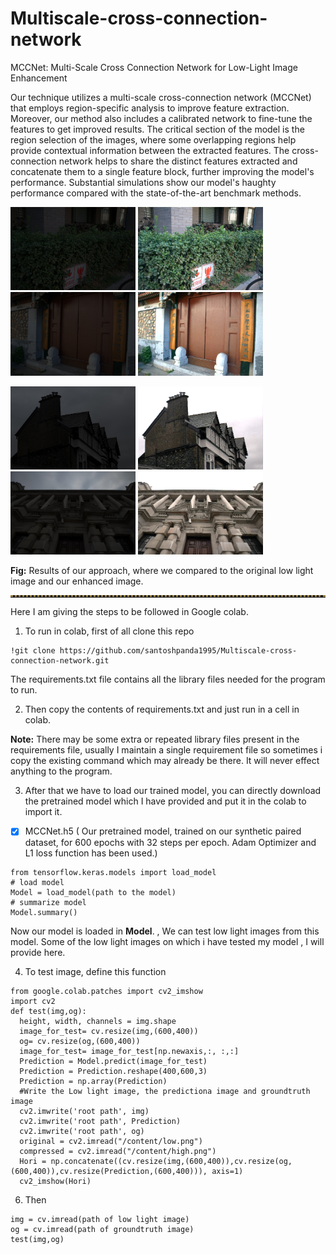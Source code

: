# Multiscale-cross-connection-network
MCCNet: Multi-Scale Cross Connection Network for Low-Light Image Enhancement

Our technique utilizes a multi-scale cross-connection network (MCCNet) that employs region-specific analysis to improve feature extraction. Moreover, our method also includes a calibrated network to fine-tune the features to get improved results. The critical section of the model is the region selection of the images, where some overlapping regions help provide contextual information between the extracted features. The cross-connection network helps to share the distinct features extracted and concatenate them to a single feature block, further improving the model's performance. Substantial simulations show our model's haughty performance compared with the state-of-the-art benchmark methods. 


<p float="left">
  <img src="/Images/low_722.png" width="200" />
  <img src="/Images/ours_722.png" width="200" />
  <img src="/Images/low_733.png" width="200" />
  <img src="/Images/ours_733.png" width="200" /> 
</p>

<p float="left">
  <img src="/Images/SICE_low.JPG" width="200" />
  <img src="/Images/SICE_ours.png" width="200" />
  <img src="/Images/75_low.JPG" width="200" />
  <img src="/Images/mccnet.png" width="200" /> 
</p>

**Fig:** Results of our approach, where we compared to the original low light image and our enhanced image.
<hr style="border-top: 3px dotted #998143">



Here I am giving the steps to be followed in Google colab.
1) To run in colab, first of all clone this repo
```
!git clone https://github.com/santoshpanda1995/Multiscale-cross-connection-network.git
```
The requirements.txt file contains all the library files needed for the program to run.

2) Then copy the contents of requirements.txt and just run in a cell in colab.

**Note:** There may be some extra or repeated library files present in the requirements file, usually I maintain a single requirement file so sometimes i copy the existing command which may already be there. It will never effect anything to the program.

3) After that we have to load our trained model, you can directly download the pretrained model which I have provided and put it in the colab to import it.
- [x] MCCNet.h5 ( Our pretrained model, trained on our synthetic paired dataset, for 600 epochs with 32 steps per epoch. Adam Optimizer and L1 loss function has been used.)
```
from tensorflow.keras.models import load_model
# load model
Model = load_model(path to the model)
# summarize model
Model.summary()
```

Now our model is loaded in **Model**. , We can test low light images from this model. Some of the low light images on which i have tested my model , I will provide here.

4) To test image, define this function
```
from google.colab.patches import cv2_imshow
import cv2
def test(img,og):
  height, width, channels = img.shape
  image_for_test= cv.resize(img,(600,400))
  og= cv.resize(og,(600,400))
  image_for_test= image_for_test[np.newaxis,:, :,:]
  Prediction = Model.predict(image_for_test)
  Prediction = Prediction.reshape(400,600,3)
  Prediction = np.array(Prediction)
  #Write the Low light image, the predictiona image and groundtruth image
  cv2.imwrite('root path', img)
  cv2.imwrite('root path', Prediction)
  cv2.imwrite('root path', og)
  original = cv2.imread("/content/low.png")
  compressed = cv2.imread("/content/high.png")
  Hori = np.concatenate((cv.resize(img,(600,400)),cv.resize(og,(600,400)),cv.resize(Prediction,(600,400))), axis=1)
  cv2_imshow(Hori)
  ```
6) Then 
```
img = cv.imread(path of low light image)
og = cv.imread(path of groundtruth image)
test(img,og)
```
